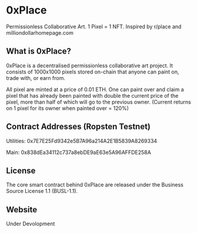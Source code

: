 # 0xPlace

Permissionless Collaborative Art. 1 Pixel = 1 NFT. Inspired by r/place and milliondollarhomepage.com

## What is 0xPlace?

0xPlace is a decentralised permissionless collaborative art project. It consists of 1000x1000 pixels stored on-chain that anyone can paint on, trade with, or earn from.

All pixel are minted at a price of 0.01 ETH.
One can paint over and claim a pixel that has already been painted with double the current price of the pixel, more than half of which will go to the previous owner. 
(Current returns on 1 pixel for its owner when painted over = 120%)




## Contract Addresses (Ropsten Testnet)

Utilities: 0x7E7E25Fd9342e5B7A96a214A2E1B5839A8269334

Main: 0x838dEa34112c737a8ebDE9aE63e5A96AFFDE258A

## License

The core smart contract behind 0xPlace are released under the Business Source License 1.1 (BUSL-1.1).

## Website

Under Devolopment
